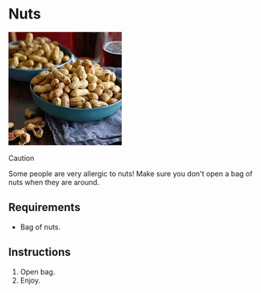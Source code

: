 # Nuts

![](docs/img/peanuts.jpeg)

> [!CAUTION]
> Some people are very allergic to nuts!
> Make sure you don't open a bag of nuts when they are around. 

## Requirements

- Bag of nuts.

## Instructions

1. Open bag.
2. Enjoy.